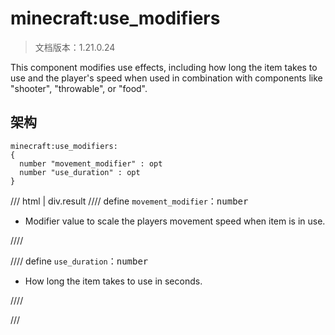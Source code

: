 # minecraft:use_modifiers

> 文档版本：1.21.0.24

This component modifies use effects, including how long the item takes to use and the player's speed when used in combination with components like "shooter", "throwable", or "food".

## 架构

```mcschema
minecraft:use_modifiers:
{
  number "movement_modifier" : opt
  number "use_duration" : opt
}

```

/// html | div.result
//// define
`movement_modifier`：<samp>number</samp>

- Modifier value to scale the players movement speed when item is in use.


////


//// define
`use_duration`：<samp>number</samp>

- How long the item takes to use in seconds.


////


///

